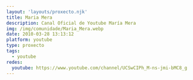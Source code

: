 ```yaml
---
layout: 'layouts/proxecto.njk'
title: Maria Mera
description: Canal Oficial de Youtube María Mera
img: /img/comunidade/Maria_Mera.webp
date: 2010-03-28 13:13:12
platform: youtube
type: proxecto
tags:
  - youtube
redes:
  youtube: https://www.youtube.com/channel/UCSwCIPh_M-ns-jmi-bMC8_g
---
```

